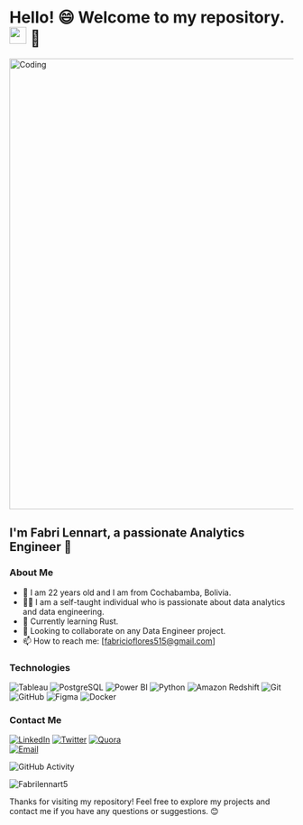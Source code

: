 <h1>Hello! 😄 Welcome to my repository. <img src="https://raw.githubusercontent.com/iampavangandhi/iampavangandhi/master/gifs/Hi.gif" width="30px"> 🚀</h1>

<img align="center" alt="Coding" width="800" src="https://blog-assets.freshworks.com/hrms/wp-content/uploads/2021/03/02095010/DS-5thimage.gif">

<h2>I'm Fabri Lennart, a passionate Analytics Engineer 🎯</h2>

### About Me
- 🎂 I am 22 years old and I am from Cochabamba, Bolivia.
- 🧑‍💻 I am a self-taught individual who is passionate about data analytics and data engineering.
- 🌱 Currently learning Rust.
- 👯 Looking to collaborate on any Data Engineer project.
- 📫 How to reach me: [fabricioflores515@gmail.com]

### Technologies
  ![Tableau](https://img.shields.io/badge/-Tableau-333333?style=flat&logo=tableau)
  ![PostgreSQL](https://img.shields.io/badge/-PostgreSQL-333333?style=flat&logo=postgresql)
  ![Power BI](https://img.shields.io/badge/-Power%20BI-333333?style=flat&logo=powerbi)
  ![Python](https://img.shields.io/badge/-Python-333333?style=flat&logo=python)
  ![Amazon Redshift](https://img.shields.io/badge/-Amazon%20Redshift-333333?style=flat&logo=amazon)
  ![Git](https://img.shields.io/badge/-Git-333333?style=flat&logo=git)
  ![GitHub](https://img.shields.io/badge/-GitHub-333333?style=flat&logo=github)
  ![Figma](https://img.shields.io/badge/-Figma-333333?style=flat&logo=figma)
  ![Docker](https://img.shields.io/badge/-Docker-333333?style=flat&logo=docker)

### Contact Me
<a href="https://www.linkedin.com/in/fabricio-lennart/"><img alt="LinkedIn" src="https://img.shields.io/badge/LinkedIn-Fabricio%20Lennart-blue?style=flat-square&logo=linkedin"></a>
<a href="https://x.com/fabriciolennart?s=21&t=e-T5phUrAAGJAW77bjF0-Q"><img alt="Twitter" src="https://img.shields.io/badge/Twitter-Fabricio%20Lennart-blue?style=flat-square&logo=twitter"></a>
<a href="https://es.quora.com/profile/Fabricio-Lennart-Flores-Ledezma?ch=17&oid=1559454194&share=e2998389&srid=uyPGiz&target_type=user"><img alt="Quora" src="https://img.shields.io/badge/Quora-Fabricio%20Lennart-blue?style=flat-square&logo=quora"></a>  
<a href="mailto:fabricioflores515@gmail.com"><img alt="Email" src="https://img.shields.io/badge/Gmail-Fabricio%20Lennart-blue?style=flat-square&logo=gmail"></a>  

![GitHub Activity](https://github-readme-stats.vercel.app/api?username=Fabrilennart5&show_icons=true&theme=dark)

<p align="left"> <img src="https://komarev.com/ghpvc/?username=Fabrilennart5&label=Profile%20views&color=0e75b6&style=flat" alt="Fabrilennart5" /> </p>

Thanks for visiting my repository! Feel free to explore my projects and contact me if you have any questions or suggestions. 😊
